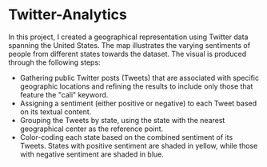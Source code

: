 # Twitter-Analytics

In this project, I created a geographical representation using Twitter data spanning the United States. The map illustrates the varying sentiments of people from different states towards the dataset. The visual is produced through the following steps:

- Gathering public Twitter posts (Tweets) that are associated with specific geographic locations and refining the results to include only those that feature the "cali" keyword.
- Assigning a sentiment (either positive or negative) to each Tweet based on its textual content.
- Grouping the Tweets by state, using the state with the nearest geographical center as the reference point.
- Color-coding each state based on the combined sentiment of its Tweets. States with positive sentiment are shaded in yellow, while those with negative sentiment are shaded in blue.
